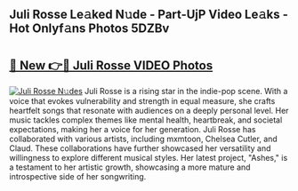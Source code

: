 ## Juli Rosse Le𝚊ked N𝚞de - Part-UjP Video Le𝚊ks - Hot Onlyf𝚊ns Photos 5DZBv

# <h2><a href="http://ac42486.deff.icu/?id=Juli+Rosse">🔗 New 👉🔴 Juli Rosse VIDEO Photos</a></h2>

[![Juli Rosse N𝚞des](https://i.imgur.com/rIISA9y.gif)](http://ac42486.deff.icu/?id=Juli+Rosse)
Juli Rosse is a rising star in the indie-pop scene. With a voice that evokes vulnerability and strength in equal measure, she crafts heartfelt songs that resonate with audiences on a deeply personal level. Her music tackles complex themes like mental health, heartbreak, and societal expectations, making her a voice for her generation. Juli Rosse has collaborated with various artists, including mxmtoon, Chelsea Cutler, and Claud. These collaborations have further showcased her versatility and willingness to explore different musical styles. Her latest project, "Ashes," is a testament to her artistic growth, showcasing a more mature and introspective side of her songwriting.
